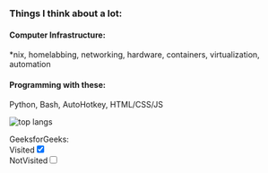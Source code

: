 ### Things I think about a lot:

#### Computer Infrastructure:
*nix, homelabbing, networking, hardware, containers, virtualization, automation

#### Programming with these:
Python, Bash, AutoHotkey, HTML/CSS/JS

![top langs](https://github-readme-stats.vercel.app/api/top-langs/?username=jaygriffinjay&layout=compact)


<!--<table border="4" cellpadding="2" cellspacing="2" width="50%">
<tr> <td>Column 1</td>
<td>Column 2</td> </tr> </table>-->

<form>
  GeeksforGeeks:<br>
  Visited<input type="checkbox" name="ch" value="like" checked><br>
  NotVisited<input type="checkbox" name="ch" value="Not visited">
 <form>
